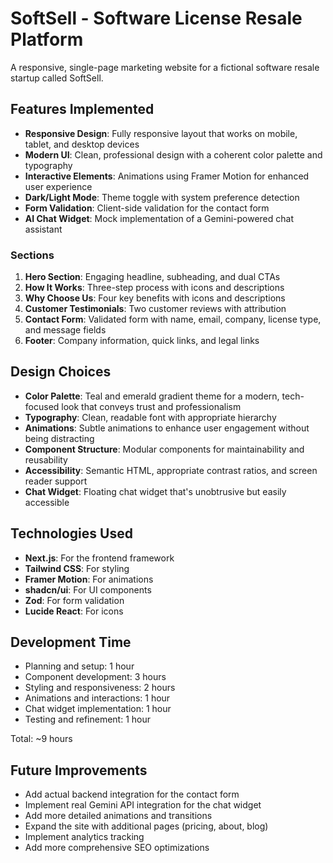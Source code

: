 # SoftSell - Software License Resale Platform

A responsive, single-page marketing website for a fictional software resale startup called SoftSell.

## Features Implemented

- **Responsive Design**: Fully responsive layout that works on mobile, tablet, and desktop devices
- **Modern UI**: Clean, professional design with a coherent color palette and typography
- **Interactive Elements**: Animations using Framer Motion for enhanced user experience
- **Dark/Light Mode**: Theme toggle with system preference detection
- **Form Validation**: Client-side validation for the contact form
- **AI Chat Widget**: Mock implementation of a Gemini-powered chat assistant

### Sections

1. **Hero Section**: Engaging headline, subheading, and dual CTAs
2. **How It Works**: Three-step process with icons and descriptions
3. **Why Choose Us**: Four key benefits with icons and descriptions
4. **Customer Testimonials**: Two customer reviews with attribution
5. **Contact Form**: Validated form with name, email, company, license type, and message fields
6. **Footer**: Company information, quick links, and legal links

## Design Choices

- **Color Palette**: Teal and emerald gradient theme for a modern, tech-focused look that conveys trust and professionalism
- **Typography**: Clean, readable font with appropriate hierarchy
- **Animations**: Subtle animations to enhance user engagement without being distracting
- **Component Structure**: Modular components for maintainability and reusability
- **Accessibility**: Semantic HTML, appropriate contrast ratios, and screen reader support
- **Chat Widget**: Floating chat widget that's unobtrusive but easily accessible

## Technologies Used

- **Next.js**: For the frontend framework
- **Tailwind CSS**: For styling
- **Framer Motion**: For animations
- **shadcn/ui**: For UI components
- **Zod**: For form validation
- **Lucide React**: For icons

## Development Time

- Planning and setup: 1 hour
- Component development: 3 hours
- Styling and responsiveness: 2 hours
- Animations and interactions: 1 hour
- Chat widget implementation: 1 hour
- Testing and refinement: 1 hour

Total: ~9 hours

## Future Improvements

- Add actual backend integration for the contact form
- Implement real Gemini API integration for the chat widget
- Add more detailed animations and transitions
- Expand the site with additional pages (pricing, about, blog)
- Implement analytics tracking
- Add more comprehensive SEO optimizations
